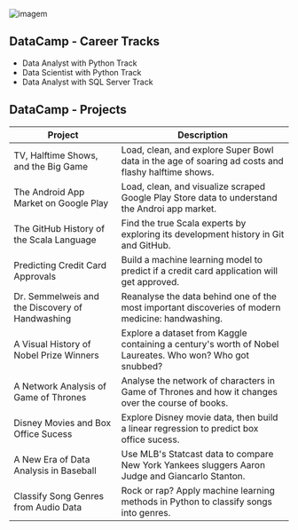 ![imagem](https://user-images.githubusercontent.com/56726744/92307401-91cf2680-ef6c-11ea-992c-2a7fa496cb7e.png)

## DataCamp - Career Tracks

- Data Analyst with Python Track
- Data Scientist with Python Track
- Data Analyst with SQL Server Track

## DataCamp - Projects

| Project                                         | Description                                                                                              |
|-------------------------------------------------|----------------------------------------------------------------------------------------------------------|
|  TV, Halftime Shows, and the Big Game           | Load, clean, and explore Super Bowl data in the age of soaring ad costs and flashy halftime shows.       |
| The Android App Market on Google Play           | Load, clean, and visualize scraped Google Play Store data to understand the Androi app market.           |
| The GitHub History of the Scala Language        | Find the true Scala experts by exploring its development history in Git and GitHub.                      |
| Predicting Credit Card Approvals                | Build a machine learning model to predict if a credit card application will get approved.                |
| Dr. Semmelweis and the Discovery of Handwashing | Reanalyse the data behind one of the most important discoveries of modern medicine: handwashing.         |
| A Visual History of Nobel Prize Winners         | Explore a dataset from Kaggle containing a century's worth of Nobel Laureates. Who won? Who got snubbed? |
| A Network Analysis of Game of Thrones           | Analyse the network of characters in Game of Thrones and how it changes over the course of books.        |
| Disney Movies and Box Office Sucess             | Explore Disney movie data, then build a linear regression to predict box office sucess.                  |
| A New Era of Data Analysis in Baseball          | Use MLB's Statcast data to compare New York Yankees sluggers Aaron Judge and Giancarlo Stanton.          |
| Classify Song Genres from Audio Data            | Rock or rap? Apply machine learning methods in Python to classify songs into genres.                     |
